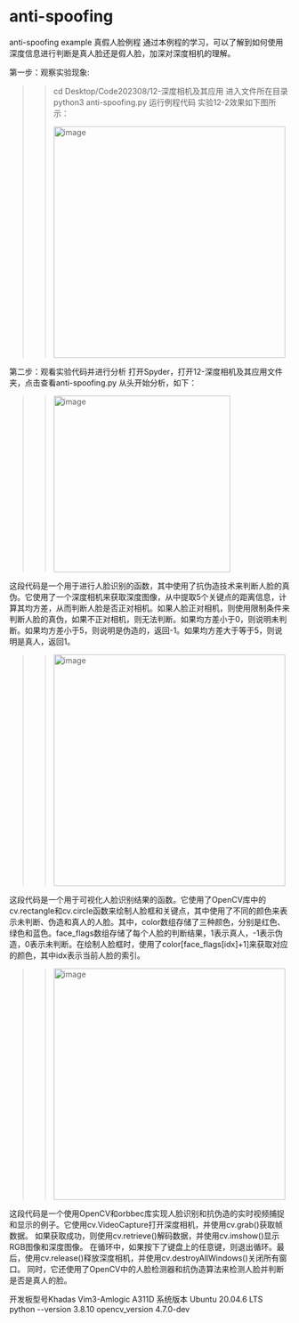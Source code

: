# anti-spoofing
anti-spoofing example
真假人脸例程
	通过本例程的学习，可以了解到如何使用深度信息进行判断是真人脸还是假人脸，加深对深度相机的理解。
 
第一步：观察实验现象:
>>cd Desktop/Code202308/12-深度相机及其应用
进入文件所在目录
>>python3 anti-spoofing.py
	运行例程代码
	实验12-2效果如下图所示：
>>
>><img width="416" alt="image" src="https://github.com/user-attachments/assets/020fb03a-c30d-4372-b820-4c263263ec07">

第二步：观看实验代码并进行分析
	打开Spyder，打开12-深度相机及其应用文件夹，点击查看anti-spoofing.py
	从头开始分析，如下：
 
>><img width="317" alt="image" src="https://github.com/user-attachments/assets/f2aab15a-2494-41aa-861a-6c019dec9b96">
这段代码是一个用于进行人脸识别的函数，其中使用了抗伪造技术来判断人脸的真伪。它使用了一个深度相机来获取深度图像，从中提取5个关键点的距离信息，计算其均方差，从而判断人脸是否正对相机。如果人脸正对相机，则使用限制条件来判断人脸的真伪，如果不正对相机，则无法判断。如果均方差小于0，则说明未判断。如果均方差小于5，则说明是伪造的，返回-1。如果均方差大于等于5，则说明是真人，返回1。

>><img width="416" alt="image" src="https://github.com/user-attachments/assets/592c9a1b-2452-4daf-95ff-5ab19f81f82a">
这段代码是一个用于可视化人脸识别结果的函数。它使用了OpenCV库中的cv.rectangle和cv.circle函数来绘制人脸框和关键点，其中使用了不同的颜色来表示未判断、伪造和真人的人脸。其中，color数组存储了三种颜色，分别是红色、绿色和蓝色。face_flags数组存储了每个人脸的判断结果，1表示真人，-1表示伪造，0表示未判断。在绘制人脸框时，使用了color[face_flags[idx]+1]来获取对应的颜色，其中idx表示当前人脸的索引。

>><img width="416" alt="image" src="https://github.com/user-attachments/assets/b3d64f02-3ebe-468b-b7df-945f393d7662">
这段代码是一个使用OpenCV和orbbec库实现人脸识别和抗伪造的实时视频捕捉和显示的例子。它使用cv.VideoCapture打开深度相机，并使用cv.grab()获取帧数据。
如果获取成功，则使用cv.retrieve()解码数据，并使用cv.imshow()显示RGB图像和深度图像。
在循环中，如果按下了键盘上的任意键，则退出循环。最后，使用cv.release()释放深度相机，并使用cv.destroyAllWindows()关闭所有窗口。
同时，它还使用了OpenCV中的人脸检测器和抗伪造算法来检测人脸并判断是否是真人的脸。

开发板型号Khadas Vim3-Amlogic A311D
系统版本 Ubuntu 20.04.6 LTS
python --version  3.8.10
opencv_version  4.7.0-dev


